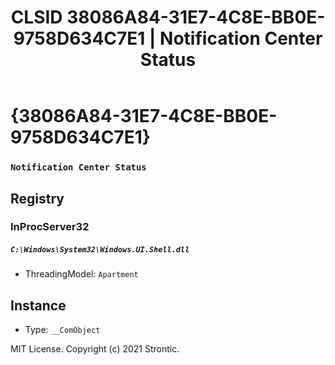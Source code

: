 ﻿---
title: "CLSID 38086A84-31E7-4C8E-BB0E-9758D634C7E1 | Notification Center Status"
excerpt: What is COM-Object CLSID 38086A84-31E7-4C8E-BB0E-9758D634C7E1?
---

# {38086A84-31E7-4C8E-BB0E-9758D634C7E1}

### `Notification Center Status`

## Registry


### InProcServer32

##### `C:\Windows\System32\Windows.UI.Shell.dll`
* ThreadingModel: `Apartment`

## Instance

* Type: `__ComObject`

MIT License. Copyright (c) 2021 Strontic.


